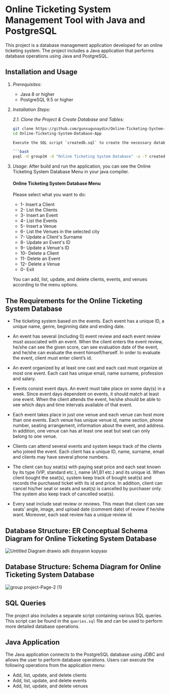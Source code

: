 # Online Ticketing System Management Tool with Java and PostgreSQL

This project is a database management application developed for an online ticketing system. The project includes a Java application that performs database operations using Java and PostgreSQL.

## Installation and Usage

1. *Prerequisites:*
    - Java 8 or higher
    - PostgreSQL 9.5 or higher

2. *Installation Steps:*

   *2.1. Clone the Project & Create Database and Tables:*

   ```bash
   git clone https://github.com/gunsugunaydin/Online-Ticketing-System-Database.git
   cd Online-Ticketing-System-Database-App

   Execute the SQL script `createdb.sql` to create the necessary database schema and tables. This script initializes the structure required for the Online Ticketing System.

   ```bash
   psql -U group34 -d "Online Ticketing System Database" -a -f createdb.sql

3. *Usage:*
    After build and run the application, you can see the Online Ticketing System Database Menu in your java compiler.

    #### Online Ticketing System Database Menu
    
    Please select what you want to do:
    
    - 1- Insert a Client
    - 2- List the Clients
    - 3- Insert an Event
    - 4- List the Events
    - 5- Insert a Venue
    - 6- List the Venues in the selected city
    - 7- Update a Client's Surname
    - 8- Update an Event's ID
    - 9- Update a Venue's ID
    - 10- Delete a Client
    - 11- Delete an Event
    - 12- Delete a Venue
    - 0- Exit
    
    You can add, list, update, and delete clients, events, and venues according to the menu options.

## The Requirements for the Online Ticketing System Database

- The ticketing system based on the events. Each event has a unique ID, a unique name, genre, beginning date and ending date.  

- An event has several (including 0) event review and each event review must associated with an event. When the client enters the event review, he/she can see the given score, can see evaluation date of the event, and he/she can evaluate the event himself/herself. In order to evaluate the event, client must enter client’s id.

- An event organized by at least one cast and each cast must organize at most one event. Each cast has unique email, name surname, profession and salary.

- Events consist event days. An event must take place on some day(s) in a week. Since event days dependent on events, it should match at least one event. When the client attends the event, he/she should be able to see which days and time intervals available of that event.

- Each event takes place in just one venue and each venue can host more than one events. Each venue has unique venue id, name section, phone number, seating arrangement, information about the event, and address. In addition, one venue can has at least one seat but seat can only belong to one venue.

- Clients can attend several events and system keeps track of the clients who joined the event. Each client has a unique ID, name, surname, email and clients may have several phone numbers. 

- The client can buy seat(s) with paying seat price and each seat known by its type (VIP, standard etc.), name (A1,B1 etc.) and its unique id. When client bought the seat(s), system keep track of bought seat(s) and records the purchased ticket with its id and price. In addition, client can cancel his/her seat or seats and seat(s) is cancelled by purchaser only. The system also keep track of cancelled seat(s). 

- Every seat include seat review or reviews. This mean that client can see seats’ angle, image, and upload date (comment date) of review if he/she want. Moreover, each seat review has a unique review id.


## Database Structure: ER Conceptual Schema Diagram for Online Ticketing System Database

![Untitled Diagram drawio adlı dosyanın kopyası](https://github.com/gunsugunaydin/Online-Ticketing-System-Database-Management-Application/assets/110038957/68c28536-3e97-4b42-8468-990d6e7d0a9e)


## Database Structure: Schema Diagram for Online Ticketing System Database


![group project-Page-2 (1)](https://github.com/gunsugunaydin/Online-Ticketing-System-Database-Management-Application/assets/110038957/4f9e7110-b574-45ee-99f1-606eef3f5eac)



## SQL Queries

The project also includes a separate script containing various SQL queries. This script can be found in the `queries.sql` file and can be used to perform more detailed database operations.

## Java Application

The Java application connects to the PostgreSQL database using JDBC and allows the user to perform database operations. Users can execute the following operations from the application menu:

- Add, list, update, and delete clients
- Add, list, update, and delete events
- Add, list, update, and delete venues

